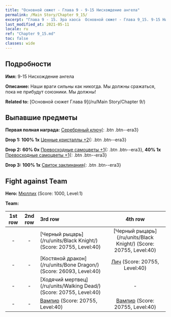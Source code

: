 ```yaml
---
title: "Основной сюжет - Глава 9 - 9-15 Нисхождение ангела"
permalink: /Main Story/Chapter 9_15/
excerpt: "Глава 9 - 15. Эра хаоса  Основной сюжет - Глава 9_15. 9-15 Нисхождение ангела"
last_modified_at: 2021-05-11
locale: ru
ref: "Chapter 9_15.md"
toc: false
classes: wide
---
```


## Подробности

 **Имя:** 9-15 Нисхождение ангела

 **Описание:** Наши враги сильны как никогда. Мы должны сражаться, пока не прибудут союзники. Мы должны!

 **Related to:** [Основной сюжет Глава 9](/ru/Main Story/Chapter 9/)

## Выпавшие предметы

 **Первая полная награда:** [Серебряный ключ](/ItemsRU/con_693/){: .btn .btn--era3}

 **Drop 1:** **100% 1x** [Ценные кристаллы +2](/ItemsRU/mat_31/){: .btn .btn--era3}

 **Drop 2:** **60% 0x** [Превосходные самоцветы +1](/ItemsRU/mat_23/){: .btn .btn--era3}, **40% 1x** [Превосходные самоцветы +1](/ItemsRU/mat_23/){: .btn .btn--era3}

 **Drop 3:** **100% 1x** [Свиток заклинания](/ItemsRU/con_694/){: .btn .btn--era3}


## Fight against Team
 **Hero:** [Мюллих](/ru/heroes/Mullich/) (Score: 1000, Level:1)

 **Team:**


  | 1st row | 2nd row | 3rd row | 4th row |
  |:----:|:----:|:----|:----:|
  | - | - | [Черный рыцарь](/ru/units/Black Knight/) (Score: 20755, Level:40)  | [Черный рыцарь](/ru/units/Black Knight/) (Score: 20755, Level:40)  |
  | - | - | [Костяной дракон](/ru/units/Bone Dragon/) (Score: 26093, Level:40)  | [Лич](/ru/units/Lich/) (Score: 20755, Level:40)  |
  | - | - | [Ходячий мертвец](/ru/units/Walking Dead/) (Score: 20755, Level:40)  | - |
  | - | - | [Вампир](/ru/units/Vampire/) (Score: 20755, Level:40)  | [Вампир](/ru/units/Vampire/) (Score: 20755, Level:40)  |



